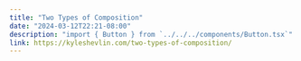 ```yaml
---
title: "Two Types of Composition"
date: "2024-03-12T22:21-08:00"
description: "import { Button } from `../../../components/Button.tsx`"
link: https://kyleshevlin.com/two-types-of-composition/
---
```

